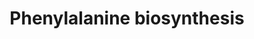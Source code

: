 ---
annotations:
- id: PW:0001287
  parent: classic metabolic pathway
  type: Pathway Ontology
  value: phenylalanine biosynthetic pathway
authors:
- M.Braymer
- MaintBot
- Ddigles
- Egonw
- DeSl
- Khanspers
- Eweitz
description: 'Biosynthesis of the aromatic amino acids phenylalanine, tyrosine, and
  tryptophan proceeds via a common pathway to chorismate, at which point the pathway
  branches (CITS:[Jones][1943992]).  One branch proceeds to phenylalanine and tyrosine,
  and the other to tryptophan (CITS:[Jones]). The phenylalanine and tyrosine branch
  has one reaction in common, rearrangement of chorismate to prephenate, at which
  point, the pathway branches again to either phenylalanine or tyrosine (CITS:[1943992])).
  S. cerevisiae, similar to E. coli, synthesize phenylalanine and tyrosine via the
  intermediate 4-hydroxyphenylpyruvate and phenylpyruvate, respectively, while some
  other organisms synthesize them via arogenate (CITS:[1943992]).  Aromatic amino
  acid biosynthesis in S. cerevisiae is controlled by a combination of feedback inhibition,
  activation of enzyme activity, and regulation of enzyme synthesis (CITS:[Jones][1943992]).  The
  carbon flow through the pathways is regulated primarily at the initial step and
  the branching points by the terminal end-products. The initial step of chorismate
  biosynthesis can be catalyzed by two isoenzymes Aro3p or Aro4p, whereby Aro3p is
  inhibited by phenylalanine, and Aro4p by tyrosine (CITS:[Jones][1943992]).  The
  first step in the phenylalanine-tyrosine branch is feedback inhibited by tyrosine
  and activated by tryptophan (CITS:[1943992]).  The transcriptional activator GCN4
  regulates most of the genes encoding for the aromatic amino acid biosynthetic enzymes;
  however, no GCN4 regulation was found for ARO7 of the phenylalanine and tyrosine
  and branch, TYR1 of the tyrosine branch, or TRP1 of the tryptophan branch (CITS:[1943992]).  SOURCE:
  SGD pathways, http://pathway.yeastgenome.org/server.html Based on http://pathway.yeastgenome.org/biocyc/'
last-edited: 2021-05-20
organisms:
- Saccharomyces cerevisiae
redirect_from:
- /index.php/Pathway:WP194
- /instance/WP194
- /instance/WP194_r117326
revision: r117326
schema-jsonld:
- '@context': https://schema.org/
  '@id': https://wikipathways.github.io/pathways/WP194.html
  '@type': Dataset
  creator:
    '@type': Organization
    name: WikiPathways
  description: 'Biosynthesis of the aromatic amino acids phenylalanine, tyrosine,
    and tryptophan proceeds via a common pathway to chorismate, at which point the
    pathway branches (CITS:[Jones][1943992]).  One branch proceeds to phenylalanine
    and tyrosine, and the other to tryptophan (CITS:[Jones]). The phenylalanine and
    tyrosine branch has one reaction in common, rearrangement of chorismate to prephenate,
    at which point, the pathway branches again to either phenylalanine or tyrosine
    (CITS:[1943992])). S. cerevisiae, similar to E. coli, synthesize phenylalanine
    and tyrosine via the intermediate 4-hydroxyphenylpyruvate and phenylpyruvate,
    respectively, while some other organisms synthesize them via arogenate (CITS:[1943992]).  Aromatic
    amino acid biosynthesis in S. cerevisiae is controlled by a combination of feedback
    inhibition, activation of enzyme activity, and regulation of enzyme synthesis
    (CITS:[Jones][1943992]).  The carbon flow through the pathways is regulated primarily
    at the initial step and the branching points by the terminal end-products. The
    initial step of chorismate biosynthesis can be catalyzed by two isoenzymes Aro3p
    or Aro4p, whereby Aro3p is inhibited by phenylalanine, and Aro4p by tyrosine (CITS:[Jones][1943992]).  The
    first step in the phenylalanine-tyrosine branch is feedback inhibited by tyrosine
    and activated by tryptophan (CITS:[1943992]).  The transcriptional activator GCN4
    regulates most of the genes encoding for the aromatic amino acid biosynthetic
    enzymes; however, no GCN4 regulation was found for ARO7 of the phenylalanine and
    tyrosine and branch, TYR1 of the tyrosine branch, or TRP1 of the tryptophan branch
    (CITS:[1943992]).  SOURCE: SGD pathways, http://pathway.yeastgenome.org/server.html
    Based on http://pathway.yeastgenome.org/biocyc/'
  keywords:
  - 2-oxoglutarate
  - ARO7
  - ARO8
  - ARO9
  - L-alanine
  - L-glutamate
  - L-phenylalanine
  - PHA2
  - Phenylpyruvate
  - carbon dioxide
  - chorismate
  - prephenate
  - pyruvate
  - water
  license: CC0
  name: Phenylalanine biosynthesis
seo: CreativeWork
title: Phenylalanine biosynthesis
wpid: WP194
---